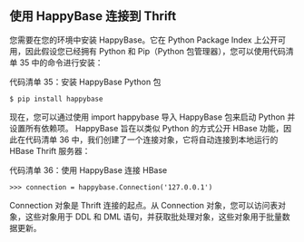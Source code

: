 ## 使用 HappyBase 连接到 Thrift

您需要在您的环境中安装 HappyBase。它在 Python Package Index 上公开可用，因此假设您已经拥有 Python 和 Pip（Python 包管理器），您可以使用代码清单 35 中的命令进行安装：

代码清单 35：安装 HappyBase Python 包

```
$ pip install happybase

```

现在，您可以通过使用 import happybase 导入 HappyBase 包来启动 Python 并设置所有依赖项。 HappyBase 旨在以类似 Python 的方式公开 HBase 功能，因此在代码清单 36 中，我们创建了一个连接对象，它将自动连接到本地运行的 HBase Thrift 服务器：

代码清单 36：使用 HappyBase 连接 HBase

```
>>> connection = happybase.Connection('127.0.0.1')

```

Connection 对象是 Thrift 连接的起点。从 Connection 对象，您可以访问表对象，这些对象用于 DDL 和 DML 语句，并获取批处理对象，这些对象用于批量数据更新。